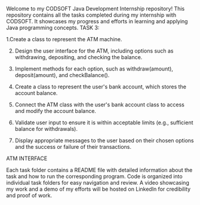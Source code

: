 Welcome to my CODSOFT Java Development Internship repository! This repository contains all the tasks completed during my internship with CODSOFT. 
It showcases my progress and efforts in learning and applying Java programming concepts.
TASK 3:

1.Create a class to represent the ATM machine.

2. Design the user interface for the ATM, including options such as withdrawing, depositing, and
checking the balance.

3. Implement methods for each option, such as withdraw(amount), deposit(amount), and
checkBalance().

4. Create a class to represent the user's bank account, which stores the account balance.

5. Connect the ATM class with the user's bank account class to access and modify the account
balance.

6. Validate user input to ensure it is within acceptable limits (e.g., sufficient balance for withdrawals).

7. Display appropriate messages to the user based on their chosen options and the success or failure
of their transactions.

ATM INTERFACE

Each task folder contains a README file with detailed information about the task and how to run the corresponding program. 
Code is organized into individual task folders for easy navigation and review. 
A video showcasing my work and a demo of my efforts will be hosted on LinkedIn for credibility and proof of work.

